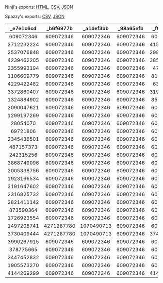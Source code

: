 Ninji's exports: [HTML](https://wuffs.org/acnh/bcsv_150/html/StructureDoorParam.html), [CSV](https://wuffs.org/acnh/bcsv_150/csv/StructureDoorParam.csv), [JSON](https://wuffs.org/acnh/bcsv_150/json/StructureDoorParam.json)

Spazzy's exports: [CSV](https://github.com/McSpazzy/acnh-csv/blob/master/StructureDoorParam.csv), [JSON](https://github.com/McSpazzy/acnh-json/blob/master/StructureDoorParam.json)

| _e7e1c6cd | _b6f6977b | _a1def3bb | _98a65efb | _f0c9a20d | _c9b10f4d | _de996b8d | _bb4055cd | _ac68310d | _95109c4d | _8238f88d | _5ea2e0cd | _498a840d | UniqueID | Name | Stage0 | Stage1 | Stage10 | Stage11 | Stage12 | Stage2 | Stage3 | Stage4 | Stage5 | Stage6 | Stage7 | Stage8 | Stage9 |
|:--:|:--:|:--:|:--:|:--:|:--:|:--:|:--:|:--:|:--:|:--:|:--:|:--:|:--:|:--:|:--:|:--:|:--:|:--:|:--:|:--:|:--:|:--:|:--:|:--:|:--:|:--:|:--:|
| 609072346 | 609072346 | 609072346 | 609072346 | 609072346 | 609072346 | 609072346 | 609072346 | 609072346 | 609072346 | 609072346 | 609072346 | 609072346 | 0 | 'NoDoor' | 'InvalidStage' | 'InvalidStage' | 'InvalidStage' | 'InvalidStage' | 'InvalidStage' | 'InvalidStage' | 'InvalidStage' | 'InvalidStage' | 'InvalidStage' | 'InvalidStage' | 'InvalidStage' | 'InvalidStage' | 'InvalidStage' | 
| 2712232224 | 609072346 | 609072346 | 609072346 | 4159352308 | 1675705760 | 1758499301 | 114570035 | 3429060387 | 609072346 | 609072346 | 609072346 | 609072346 | 1 | 'PlayerHouse0' | 'PlayerHouse0' | 'PlayerHouse0_1' | 'InvalidStage' | 'InvalidStage' | 'InvalidStage' | 'PlayerHouse0_2' | 'PlayerHouse0_3' | 'PlayerHouse0_4' | 'PlayerHouse0_5' | 'InvalidStage' | 'InvalidStage' | 'InvalidStage' | 'InvalidStage' | 
| 2537076848 | 609072346 | 609072346 | 609072346 | 2982371259 | 3075396304 | 4284213987 | 4241947701 | 3982333518 | 609072346 | 609072346 | 609072346 | 609072346 | 2 | 'PlayerHouse1' | 'PlayerHouse1' | 'PlayerHouse1_1' | 'InvalidStage' | 'InvalidStage' | 'InvalidStage' | 'PlayerHouse1_2' | 'PlayerHouse1_3' | 'PlayerHouse1_4' | 'PlayerHouse1_5' | 'InvalidStage' | 'InvalidStage' | 'InvalidStage' | 'InvalidStage' | 
| 4239462205 | 609072346 | 609072346 | 609072346 | 3853559586 | 653354098 | 2186096812 | 1035840309 | 2701181902 | 609072346 | 609072346 | 609072346 | 609072346 | 3 | 'PlayerHouse2' | 'PlayerHouse2' | 'PlayerHouse2_1' | 'InvalidStage' | 'InvalidStage' | 'InvalidStage' | 'PlayerHouse2_2' | 'PlayerHouse2_3' | 'PlayerHouse2_4' | 'PlayerHouse2_5' | 'InvalidStage' | 'InvalidStage' | 'InvalidStage' | 'InvalidStage' | 
| 2355993194 | 609072346 | 609072346 | 609072346 | 47378064 | 3761963206 | 2680242525 | 232425478 | 485214772 | 609072346 | 609072346 | 609072346 | 609072346 | 4 | 'PlayerHouse3' | 'PlayerHouse3' | 'PlayerHouse3_1' | 'InvalidStage' | 'InvalidStage' | 'InvalidStage' | 'PlayerHouse3_2' | 'PlayerHouse3_3' | 'PlayerHouse3_4' | 'PlayerHouse3_5' | 'InvalidStage' | 'InvalidStage' | 'InvalidStage' | 'InvalidStage' | 
| 1106609779 | 609072346 | 609072346 | 609072346 | 819516372 | 2948357418 | 885989081 | 636034141 | 3493310285 | 609072346 | 609072346 | 609072346 | 609072346 | 5 | 'PlayerHouse4' | 'PlayerHouse4' | 'PlayerHouse4_1' | 'InvalidStage' | 'InvalidStage' | 'InvalidStage' | 'PlayerHouse4_2' | 'PlayerHouse4_3' | 'PlayerHouse4_4' | 'PlayerHouse4_5' | 'InvalidStage' | 'InvalidStage' | 'InvalidStage' | 'InvalidStage' | 
| 4229422482 | 609072346 | 609072346 | 609072346 | 63428862 | 4109283694 | 3491727939 | 2198725953 | 347779446 | 609072346 | 609072346 | 609072346 | 609072346 | 6 | 'PlayerHouse5' | 'PlayerHouse5' | 'PlayerHouse5_1' | 'InvalidStage' | 'InvalidStage' | 'InvalidStage' | 'PlayerHouse5_2' | 'PlayerHouse5_3' | 'PlayerHouse5_4' | 'PlayerHouse5_5' | 'InvalidStage' | 'InvalidStage' | 'InvalidStage' | 'InvalidStage' | 
| 3372860407 | 609072346 | 609072346 | 609072346 | 3193374929 | 3291845980 | 2694857747 | 4268075106 | 1950722378 | 609072346 | 609072346 | 609072346 | 609072346 | 7 | 'PlayerHouse6' | 'PlayerHouse6' | 'PlayerHouse6_1' | 'InvalidStage' | 'InvalidStage' | 'InvalidStage' | 'PlayerHouse6_2' | 'PlayerHouse6_3' | 'PlayerHouse6_4' | 'PlayerHouse6_5' | 'InvalidStage' | 'InvalidStage' | 'InvalidStage' | 'InvalidStage' | 
| 1324884902 | 609072346 | 609072346 | 609072346 | 854273985 | 1308637682 | 2573878852 | 467023640 | 2305337286 | 609072346 | 609072346 | 609072346 | 609072346 | 8 | 'PlayerHouse7' | 'PlayerHouse7' | 'PlayerHouse7_1' | 'InvalidStage' | 'InvalidStage' | 'InvalidStage' | 'PlayerHouse7_2' | 'PlayerHouse7_3' | 'PlayerHouse7_4' | 'PlayerHouse7_5' | 'InvalidStage' | 'InvalidStage' | 'InvalidStage' | 'InvalidStage' | 
| 2090047621 | 609072346 | 609072346 | 609072346 | 609072346 | 609072346 | 609072346 | 609072346 | 609072346 | 609072346 | 609072346 | 609072346 | 609072346 | 9 | 'NpcHouse0' | 'NpcHouse0' | 'InvalidStage' | 'InvalidStage' | 'InvalidStage' | 'InvalidStage' | 'InvalidStage' | 'InvalidStage' | 'InvalidStage' | 'InvalidStage' | 'InvalidStage' | 'InvalidStage' | 'InvalidStage' | 'InvalidStage' | 
| 1299197269 | 609072346 | 609072346 | 609072346 | 609072346 | 609072346 | 609072346 | 609072346 | 609072346 | 609072346 | 609072346 | 609072346 | 609072346 | 10 | 'NpcHouse1' | 'NpcHouse1' | 'InvalidStage' | 'InvalidStage' | 'InvalidStage' | 'InvalidStage' | 'InvalidStage' | 'InvalidStage' | 'InvalidStage' | 'InvalidStage' | 'InvalidStage' | 'InvalidStage' | 'InvalidStage' | 'InvalidStage' | 
| 28054070 | 609072346 | 609072346 | 609072346 | 609072346 | 609072346 | 609072346 | 609072346 | 609072346 | 609072346 | 609072346 | 609072346 | 609072346 | 11 | 'NpcHouse2' | 'NpcHouse2' | 'InvalidStage' | 'InvalidStage' | 'InvalidStage' | 'InvalidStage' | 'InvalidStage' | 'InvalidStage' | 'InvalidStage' | 'InvalidStage' | 'InvalidStage' | 'InvalidStage' | 'InvalidStage' | 'InvalidStage' | 
| 69721806 | 609072346 | 609072346 | 609072346 | 609072346 | 609072346 | 609072346 | 609072346 | 609072346 | 609072346 | 609072346 | 609072346 | 609072346 | 12 | 'NpcHouse3' | 'NpcHouse3' | 'InvalidStage' | 'InvalidStage' | 'InvalidStage' | 'InvalidStage' | 'InvalidStage' | 'InvalidStage' | 'InvalidStage' | 'InvalidStage' | 'InvalidStage' | 'InvalidStage' | 'InvalidStage' | 'InvalidStage' | 
| 2345436501 | 609072346 | 609072346 | 609072346 | 609072346 | 609072346 | 609072346 | 609072346 | 609072346 | 609072346 | 609072346 | 609072346 | 609072346 | 13 | 'NpcHouse4' | 'NpcHouse4' | 'InvalidStage' | 'InvalidStage' | 'InvalidStage' | 'InvalidStage' | 'InvalidStage' | 'InvalidStage' | 'InvalidStage' | 'InvalidStage' | 'InvalidStage' | 'InvalidStage' | 'InvalidStage' | 'InvalidStage' | 
| 487157373 | 609072346 | 609072346 | 609072346 | 609072346 | 609072346 | 609072346 | 609072346 | 609072346 | 609072346 | 609072346 | 609072346 | 609072346 | 14 | 'NpcHouse5' | 'NpcHouse5' | 'InvalidStage' | 'InvalidStage' | 'InvalidStage' | 'InvalidStage' | 'InvalidStage' | 'InvalidStage' | 'InvalidStage' | 'InvalidStage' | 'InvalidStage' | 'InvalidStage' | 'InvalidStage' | 'InvalidStage' | 
| 242315256 | 609072346 | 609072346 | 609072346 | 609072346 | 609072346 | 609072346 | 609072346 | 609072346 | 609072346 | 609072346 | 609072346 | 609072346 | 15 | 'NpcHouse6' | 'NpcHouse6' | 'InvalidStage' | 'InvalidStage' | 'InvalidStage' | 'InvalidStage' | 'InvalidStage' | 'InvalidStage' | 'InvalidStage' | 'InvalidStage' | 'InvalidStage' | 'InvalidStage' | 'InvalidStage' | 'InvalidStage' | 
| 3868749096 | 609072346 | 609072346 | 609072346 | 609072346 | 609072346 | 609072346 | 609072346 | 609072346 | 609072346 | 609072346 | 609072346 | 609072346 | 16 | 'NpcHouse7' | 'NpcHouse7' | 'InvalidStage' | 'InvalidStage' | 'InvalidStage' | 'InvalidStage' | 'InvalidStage' | 'InvalidStage' | 'InvalidStage' | 'InvalidStage' | 'InvalidStage' | 'InvalidStage' | 'InvalidStage' | 'InvalidStage' | 
| 2005338756 | 609072346 | 609072346 | 609072346 | 609072346 | 609072346 | 609072346 | 609072346 | 609072346 | 609072346 | 609072346 | 609072346 | 609072346 | 17 | 'NpcHouse8' | 'NpcHouse8' | 'InvalidStage' | 'InvalidStage' | 'InvalidStage' | 'InvalidStage' | 'InvalidStage' | 'InvalidStage' | 'InvalidStage' | 'InvalidStage' | 'InvalidStage' | 'InvalidStage' | 'InvalidStage' | 'InvalidStage' | 
| 1923166534 | 609072346 | 609072346 | 609072346 | 609072346 | 609072346 | 609072346 | 609072346 | 609072346 | 609072346 | 609072346 | 609072346 | 609072346 | 18 | 'NpcHouse9' | 'NpcHouse9' | 'InvalidStage' | 'InvalidStage' | 'InvalidStage' | 'InvalidStage' | 'InvalidStage' | 'InvalidStage' | 'InvalidStage' | 'InvalidStage' | 'InvalidStage' | 'InvalidStage' | 'InvalidStage' | 'InvalidStage' | 
| 3191647602 | 609072346 | 609072346 | 609072346 | 609072346 | 609072346 | 609072346 | 609072346 | 609072346 | 609072346 | 609072346 | 609072346 | 609072346 | 20 | 'Market01' | 'IdrMarket01' | 'InvalidStage' | 'InvalidStage' | 'InvalidStage' | 'InvalidStage' | 'InvalidStage' | 'InvalidStage' | 'InvalidStage' | 'InvalidStage' | 'InvalidStage' | 'InvalidStage' | 'InvalidStage' | 'InvalidStage' | 
| 2316825732 | 609072346 | 609072346 | 609072346 | 609072346 | 609072346 | 609072346 | 609072346 | 609072346 | 609072346 | 609072346 | 609072346 | 609072346 | 21 | 'Market02' | 'IdrMarket02' | 'InvalidStage' | 'InvalidStage' | 'InvalidStage' | 'InvalidStage' | 'InvalidStage' | 'InvalidStage' | 'InvalidStage' | 'InvalidStage' | 'InvalidStage' | 'InvalidStage' | 'InvalidStage' | 'InvalidStage' | 
| 2821411142 | 609072346 | 609072346 | 609072346 | 609072346 | 609072346 | 609072346 | 609072346 | 609072346 | 609072346 | 609072346 | 609072346 | 609072346 | 24 | 'Office01' | 'IdrOffice01' | 'InvalidStage' | 'InvalidStage' | 'InvalidStage' | 'InvalidStage' | 'InvalidStage' | 'InvalidStage' | 'InvalidStage' | 'InvalidStage' | 'InvalidStage' | 'InvalidStage' | 'InvalidStage' | 'InvalidStage' | 
| 873590364 | 609072346 | 609072346 | 609072346 | 609072346 | 609072346 | 609072346 | 609072346 | 609072346 | 609072346 | 609072346 | 609072346 | 609072346 | 25 | 'Airport' | 'IdrAirPort' | 'InvalidStage' | 'InvalidStage' | 'InvalidStage' | 'InvalidStage' | 'InvalidStage' | 'InvalidStage' | 'InvalidStage' | 'InvalidStage' | 'InvalidStage' | 'InvalidStage' | 'InvalidStage' | 'InvalidStage' | 
| 1726923554 | 609072346 | 609072346 | 609072346 | 609072346 | 609072346 | 609072346 | 609072346 | 609072346 | 609072346 | 609072346 | 609072346 | 609072346 | 26 | 'Museum00' | 'IdrMuseumEnt00' | 'InvalidStage' | 'InvalidStage' | 'InvalidStage' | 'InvalidStage' | 'InvalidStage' | 'InvalidStage' | 'InvalidStage' | 'InvalidStage' | 'InvalidStage' | 'InvalidStage' | 'InvalidStage' | 'InvalidStage' | 
| 1497208741 | 4271287780 | 1070490713 | 609072346 | 609072346 | 609072346 | 4053588909 | 4156757187 | 3095744544 | 993784714 | 3926003749 | 402094983 | 1632156845 | 27 | 'Museum01' | 'IdrMuseumEnt01' | 'InvalidStage' | 'IdrMuseumFish_1' | 'IdrMuseumFish_2' | 'InvalidStage' | 'InvalidStage' | 'IdrMuseumInsect_0' | 'IdrMuseumInsect_1' | 'IdrMuseumInsect_2' | 'IdrMuseumFossil_0' | 'IdrMuseumFossil_1' | 'IdrMuseumFossil_2' | 'IdrMuseumFish_0' | 
| 3730409444 | 4271287780 | 1070490713 | 609072346 | 3748017918 | 609072346 | 4053588909 | 4156757187 | 3095744544 | 993784714 | 3926003749 | 402094983 | 1632156845 | 28 | 'Museum02' | 'IdrMuseumEnt02' | 'IdrMuseumArt_0' | 'IdrMuseumFish_1' | 'IdrMuseumFish_2' | 'InvalidStage' | 'InvalidStage' | 'IdrMuseumInsect_0' | 'IdrMuseumInsect_1' | 'IdrMuseumInsect_2' | 'IdrMuseumFossil_0' | 'IdrMuseumFossil_1' | 'IdrMuseumFossil_2' | 'IdrMuseumFish_0' | 
| 3990267915 | 609072346 | 609072346 | 609072346 | 609072346 | 609072346 | 609072346 | 609072346 | 609072346 | 609072346 | 609072346 | 609072346 | 609072346 | 32 | 'TsunekichiShop' | 'IdrTsunekichi' | 'InvalidStage' | 'InvalidStage' | 'InvalidStage' | 'InvalidStage' | 'InvalidStage' | 'InvalidStage' | 'InvalidStage' | 'InvalidStage' | 'InvalidStage' | 'InvalidStage' | 'InvalidStage' | 'InvalidStage' | 
| 378775665 | 609072346 | 609072346 | 609072346 | 609072346 | 609072346 | 609072346 | 609072346 | 609072346 | 609072346 | 609072346 | 609072346 | 609072346 | 33 | 'TanukichiTent' | 'IdrTanukichi' | 'InvalidStage' | 'InvalidStage' | 'InvalidStage' | 'InvalidStage' | 'InvalidStage' | 'InvalidStage' | 'InvalidStage' | 'InvalidStage' | 'InvalidStage' | 'InvalidStage' | 'InvalidStage' | 'InvalidStage' | 
| 2447452832 | 609072346 | 609072346 | 609072346 | 609072346 | 609072346 | 609072346 | 609072346 | 609072346 | 609072346 | 609072346 | 609072346 | 609072346 | 34 | 'Tailor' | 'IdrTailor' | 'InvalidStage' | 'InvalidStage' | 'InvalidStage' | 'InvalidStage' | 'InvalidStage' | 'InvalidStage' | 'InvalidStage' | 'InvalidStage' | 'InvalidStage' | 'InvalidStage' | 'InvalidStage' | 'InvalidStage' | 
| 1905573270 | 609072346 | 609072346 | 609072346 | 609072346 | 609072346 | 609072346 | 609072346 | 609072346 | 609072346 | 609072346 | 609072346 | 609072346 | 35 | 'CampSite' | 'IdrCampSiteTent' | 'InvalidStage' | 'InvalidStage' | 'InvalidStage' | 'InvalidStage' | 'InvalidStage' | 'InvalidStage' | 'InvalidStage' | 'InvalidStage' | 'InvalidStage' | 'InvalidStage' | 'InvalidStage' | 'InvalidStage' | 
| 4144269299 | 609072346 | 609072346 | 609072346 | 4142404103 | 1822342257 | 1706521389 | 3994413092 | 1634264141 | 609072346 | 609072346 | 609072346 | 609072346 | 36 | 'PhotoStudio' | 'PhotoStudio' | 'PhotoStudio_1' | 'InvalidStage' | 'InvalidStage' | 'InvalidStage' | 'PhotoStudio_2' | 'PhotoStudio_3' | 'PhotoStudio_4' | 'PhotoStudio_5' | 'InvalidStage' | 'InvalidStage' | 'InvalidStage' | 'InvalidStage' | 
